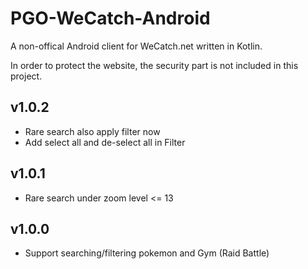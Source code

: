 # PGO-WeCatch-Android

A non-offical Android client for WeCatch.net written in Kotlin.

In order to protect the website, the security part is not included in this project.

## v1.0.2

- Rare search also apply filter now
- Add select all and de-select all in Filter

## v1.0.1

- Rare search under zoom level <= 13

## v1.0.0

- Support searching/filtering pokemon and Gym (Raid Battle)